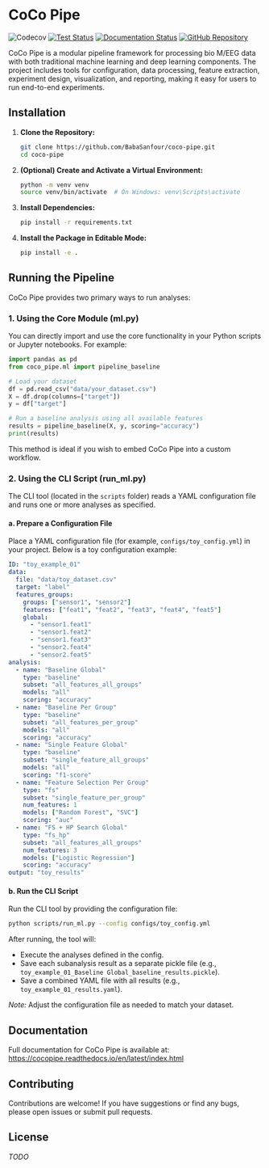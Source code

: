 # CoCo Pipe

![Codecov](https://img.shields.io/codecov/c/github/BabaSanfour/coco-pipe)
[![Test Status](https://img.shields.io/github/actions/workflow/status/BabaSanfour/coco-pipe/python-tests.yml?branch=main&label=tests)](https://github.com/BabaSanfour/coco-pipe/actions?query=workflow%3Apython-tests)
[![Documentation Status](https://readthedocs.org/projects/cocopipe/badge/?version=latest)](https://cocopipe.readthedocs.io/en/latest/?badge=latest)
[![GitHub Repository](https://img.shields.io/badge/Source%20Code-BabaSanfour%2Fcocopipe-blue)](https://github.com/BabaSanfour/coco-pipe)

CoCo Pipe is a modular pipeline framework for processing bio M/EEG data with both traditional machine learning and deep learning components. The project includes tools for configuration, data processing, feature extraction, experiment design, visualization, and reporting, making it easy for users to run end-to-end experiments.

## Installation

1. **Clone the Repository:**

   ```bash
   git clone https://github.com/BabaSanfour/coco-pipe.git
   cd coco-pipe
   ```

2. **(Optional) Create and Activate a Virtual Environment:**

   ```bash
   python -m venv venv
   source venv/bin/activate  # On Windows: venv\Scripts\activate
   ```

3. **Install Dependencies:**

   ```bash
   pip install -r requirements.txt
   ```

4. **Install the Package in Editable Mode:**

   ```bash
   pip install -e .
   ```

## Running the Pipeline

CoCo Pipe provides two primary ways to run analyses:

### 1. Using the Core Module (ml.py)
You can directly import and use the core functionality in your Python scripts or Jupyter notebooks. For example:

```python
import pandas as pd
from coco_pipe.ml import pipeline_baseline

# Load your dataset
df = pd.read_csv("data/your_dataset.csv")
X = df.drop(columns=["target"])
y = df["target"]

# Run a baseline analysis using all available features
results = pipeline_baseline(X, y, scoring="accuracy")
print(results)
```

This method is ideal if you wish to embed CoCo Pipe into a custom workflow.

### 2. Using the CLI Script (run_ml.py)
The CLI tool (located in the `scripts` folder) reads a YAML configuration file and runs one or more analyses as specified.

#### a. Prepare a Configuration File
Place a YAML configuration file (for example, `configs/toy_config.yml`) in your project. Below is a toy configuration example:

```yaml
ID: "toy_example_01"
data:
  file: "data/toy_dataset.csv"
  target: "label"
  features_groups:
    groups: ["sensor1", "sensor2"]
    features: ["feat1", "feat2", "feat3", "feat4", "feat5"]
    global:
      - "sensor1.feat1"
      - "sensor1.feat2"
      - "sensor1.feat3"
      - "sensor2.feat4"
      - "sensor2.feat5"
analysis:
  - name: "Baseline Global"
    type: "baseline"
    subset: "all_features_all_groups"
    models: "all"
    scoring: "accuracy"
  - name: "Baseline Per Group"
    type: "baseline"
    subset: "all_features_per_group"
    models: "all"
    scoring: "accuracy"
  - name: "Single Feature Global"
    type: "baseline"
    subset: "single_feature_all_groups"
    models: "all"
    scoring: "f1-score"
  - name: "Feature Selection Per Group"
    type: "fs"
    subset: "single_feature_per_group"
    num_features: 1
    models: ["Random Forest", "SVC"]
    scoring: "auc"
  - name: "FS + HP Search Global"
    type: "fs_hp"
    subset: "all_features_all_groups"
    num_features: 3
    models: ["Logistic Regression"]
    scoring: "accuracy"
output: "toy_results"
```

#### b. Run the CLI Script
Run the CLI tool by providing the configuration file:

```bash
python scripts/run_ml.py --config configs/toy_config.yml
```

After running, the tool will:
- Execute the analyses defined in the config.
- Save each subanalysis result as a separate pickle file (e.g., `toy_example_01_Baseline Global_baseline_results.pickle`).
- Save a combined YAML file with all results (e.g., `toy_example_01_results.yaml`).

*Note:* Adjust the configuration file as needed to match your dataset.

## Documentation

Full documentation for CoCo Pipe is available at:  
https://cocopipe.readthedocs.io/en/latest/index.html

## Contributing

Contributions are welcome! If you have suggestions or find any bugs, please open issues or submit pull requests.

## License

*TODO*